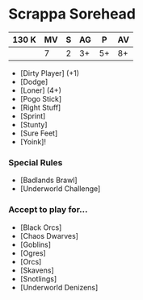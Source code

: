 # Scrappa Sorehead
| 130 K  | MV | S | AG | P | AV |
| --- | --- | --- | --- | --- | --- |
| | 7 | 2 | 3+ | 5+ | 8+ |

* [Dirty Player] (+1)
* [Dodge]
* [Loner] (4+)
* [Pogo Stick]
* [Right Stuff]
* [Sprint]
* [Stunty]
* [Sure Feet]
* [Yoink]!

### Special Rules
* [Badlands Brawl]
* [Underworld Challenge]

### Accept to play for...
* [Black Orcs]
* [Chaos Dwarves]
* [Goblins]
* [Ogres]
* [Orcs]
* [Skavens]
* [Snotlings]
* [Underworld Denizens]
